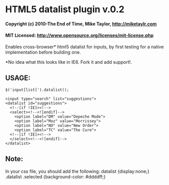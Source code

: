 # HTML5 datalist plugin v.0.2
#### Copyright (c) 2010-The End of Time, Mike Taylor, http://miketaylr.com
#### MIT Licensed: http://www.opensource.org/licenses/mit-license.php

Enables cross-browser* html5 datalist for inputs, by first testing
for a native implementation before building one.

*No idea what this looks like in IE6. Fork it and add support!.


## USAGE: 
`$('input[list]').datalist();`

    <input type="search" list="suggestions">
    <datalist id="suggestions">
      <!--[if !IE]><!-->
      <select><!--<![endif]-->
        <option label="DM" value="Depeche Mode">
        <option label="Moz" value="Morrissey">
        <option label="NO" value="New Order">
        <option label="TC" value="The Cure">
      <!--[if !IE]><!-->
      </select><!--<![endif]-->
    </datalist>
    
## Note:
In your css file, you should add the following:
    datalist {display:none;}
	.datalist .selected {background-color: #ddddff;}
